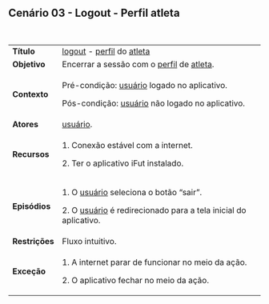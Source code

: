## Cenário 03 - Logout - Perfil atleta
<br>

<table class="table table-striped border">
    <tr>
        <td>
            <b>Título</b>
        </td>
        <td>
             <a href="../../lexico/#logout">logout</a> -  <a href="../../lexico/#perfil">perfil</a> do <a href="../../lexico/#atleta">atleta</a>
        </td>
    </tr>
    <tr>
        <td>
            <b>Objetivo</b>
        </td>
        <td>
            Encerrar a sessão com o  <a href="../../lexico/#perfil">perfil</a> de <a href="../../lexico/#atleta">atleta</a>.
        </td>
    </tr>
    <tr>
        <td>
            <b>Contexto</b>
        </td>
        <td>
            <p>Pré-condição:  <a href="../../lexico/#usuario">usuário</a> logado no aplicativo.</p>
            <p>Pós-condição:  <a href="../../lexico/#usuario">usuário</a> não logado no aplicativo.</p>
        </td>
    </tr>
    <tr>
        <td>
            <b>Atores</b>
        </td>
        <td>
             <a href="../../lexico/#usuario">usuário</a>.
        </td>
    </tr>
    <tr>
        <td>
            <b>Recursos</b>
        </td>
        <td>
            <p>1. Conexão estável com a internet.</p>
            <p>2. Ter o aplicativo iFut instalado.</p>
        </td>
    </tr>
    <tr>
        <td>
            <b>Episódios</b>
        </td>
        <td>
            <p>1. O  <a href="../../lexico/#usuario">usuário</a> seleciona o botão “sair”.</p>
            <p>2. O  <a href="../../lexico/#usuario">usuário</a> é redirecionado para a tela inicial do aplicativo.</p>
        </td>
    </tr>
    <tr>
        <td>
            <b>Restrições</b>
        </td>
        <td>
            Fluxo intuitivo.
        </td>
    </tr>
    <tr>
        <td>
            <b>Exceção</b>
        </td>
        <td>
            <p>1. A internet parar de funcionar no meio da ação.</p>
            <p>2. O aplicativo fechar no meio da ação.</p>
        </td>
    </tr>
</table>